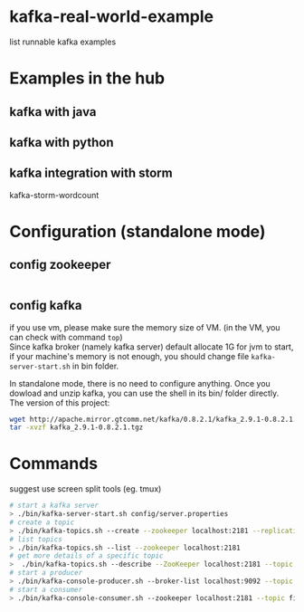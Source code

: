 # kafka-real-world-example
list runnable kafka examples

# Examples in the hub
## kafka with java

## kafka with python

## kafka integration with storm
kafka-storm-wordcount



# Configuration (standalone mode)
## config zookeeper

```sh

```


## config kafka
if you use vm, please make sure the memory size of VM. (in the VM, you can check with command ```top```)<br>
Since kafka broker (namely kafka server) default allocate 1G for jvm to start, if your machine's memory is not enough, you should change file ```kafka-server-start.sh``` in bin folder.

In standalone mode, there is no need to configure anything. Once you dowload and unzip kafka, you can use the shell in its bin/ folder directly.
The version of this project:
```sh
wget http://apache.mirror.gtcomm.net/kafka/0.8.2.1/kafka_2.9.1-0.8.2.1.tgz
tar -xvzf kafka_2.9.1-0.8.2.1.tgz
```


# Commands
suggest use screen split tools (eg. tmux)
```sh
# start a kafka server
> ./bin/kafka-server-start.sh config/server.properties
# create a topic
> ./bin/kafka-topics.sh --create --zookeeper localhost:2181 --replication-factor 1 --partitions 1 --topic test
# list topics
> ./bin/kafka-topics.sh --list --zookeeper localhost:2181
# get more details of a specific topic
>  ./bin/kafka-topics.sh --describe --ZooKeeper localhost:2181 --topic test
# start a producer
> ./bin/kafka-console-producer.sh --broker-list localhost:9092 --topic test
# start a consumer
> ./bin/kafka-console-consumer.sh --zookeeper localhost:2181 --topic first --from-beginning
```

